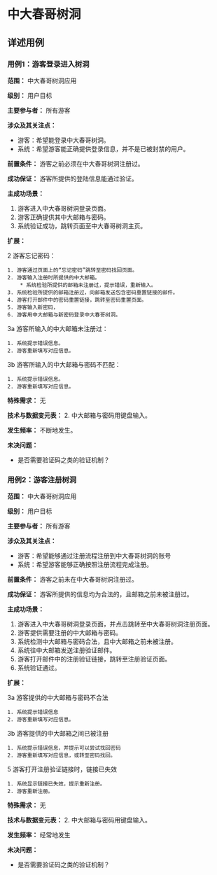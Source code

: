 # 中大春哥树洞
## 详述用例
### 用例1：游客登录进入树洞
**范围：** 中大春哥树洞应用

**级别：** 用户目标

**主要参与者：** 所有游客

**涉众及其关注点：** 
- 游客：希望能登录中大春哥树洞。
- 系统：希望游客能正确提供登录信息，并不是已被封禁的用户。

**前置条件：** 游客之前必须在中大春哥树洞注册过。

**成功保证：** 游客所提供的登陆信息能通过验证。

**主成功场景：**

1. 游客进入中大春哥树洞登录页面。
2. 游客正确提供其中大邮箱与密码。
3. 系统验证成功，跳转页面至中大春哥树洞主页。

**扩展：**

2 游客忘记密码：

    1. 游客通过页面上的“忘记密码”跳转至密码找回页面。
    2. 游客输入注册时所提供的中大邮箱。
        * 系统检验所提供的邮箱未注册过，提示错误，重新输入。
    3. 系统检验所提供的邮箱注册过，向邮箱发送包含密码重置链接的邮件。
    4. 游客打开邮件中的密码重置链接，跳转至密码重置页面。
    5. 游客输入新密码，
    6. 游客用中大邮箱与新密码登录中大春哥树洞。

3a 游客所输入的中大邮箱未注册过：

    1. 系统提示错误信息。
    2. 游客重新填写对应信息。

3b 游客所输入的中大邮箱与密码不匹配：

    1. 系统提示错误信息。
    2. 游客重新填写对应信息。

**特殊需求：** 无

**技术与数据变元表：**
2. 中大邮箱与密码用键盘输入。

**发生频率：** 不断地发生。

**未决问题：**
* 是否需要验证码之类的验证机制？

### 用例2：游客注册树洞
**范围：** 中大春哥树洞应用

**级别：** 用户目标

**主要参与者：** 所有游客

**涉众及其关注点：**
- 游客：希望能够通过注册流程注册到中大春哥树洞的账号
- 系统：希望游客能够正确按照注册流程完成注册。

**前置条件：** 游客之前未在中大春哥树洞注册过。

**成功保证：** 游客所提供的信息均为合法的，且邮箱之前未被注册过。

**主成功场景：**

1. 游客进入中大春哥树洞登录页面，并点击跳转至中大春哥树洞注册页面。
2. 游客提供需要注册的中大邮箱与密码。
3. 系统检测中大邮箱与密码合法，且中大邮箱之前未被注册。
4. 系统往中大邮箱发送注册验证邮件。
5. 游客打开邮件中的注册验证链接，跳转至注册验证页面。
6. 系统验证通过。

**扩展：**

3a 游客提供的中大邮箱与密码不合法

    1. 系统提示错误信息
    2. 游客重新填写对应信息。

3b 游客提供的中大邮箱之间已被注册

    1. 系统提示错误信息，并提示可以尝试找回密码
    2. 游客重新填写对应信息，或转至密码找回。

5 游客打开注册验证链接时，链接已失效

    1. 系统显示链接已失效，提示重新注册。
    2. 游客重新注册。

**特殊需求：** 无

**技术与数据变元表：**
2. 中大邮箱与密码用键盘输入。

**发生频率：** 经常地发生

**未决问题：**
* 是否需要验证码之类的验证机制？